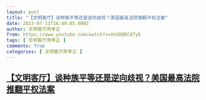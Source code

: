```yaml
---
layout: post
title: "【文明客厅】谈种族平等还是逆向歧视？美国最高法院推翻平权法案"
date: 2023-07-11T16:49:05.000Z
author: 文明客厅周孝正
from: https://www.youtube.com/watch?v=Xn5DQRCATyE
tags: [ 文明客厅周孝正 ]
comments: True
categories: [ 文明客厅周孝正 ]
---
```

<!--1689094145000-->
[【文明客厅】谈种族平等还是逆向歧视？美国最高法院推翻平权法案](https://www.youtube.com/watch?v=Xn5DQRCATyE)
------

<div>

</div>
